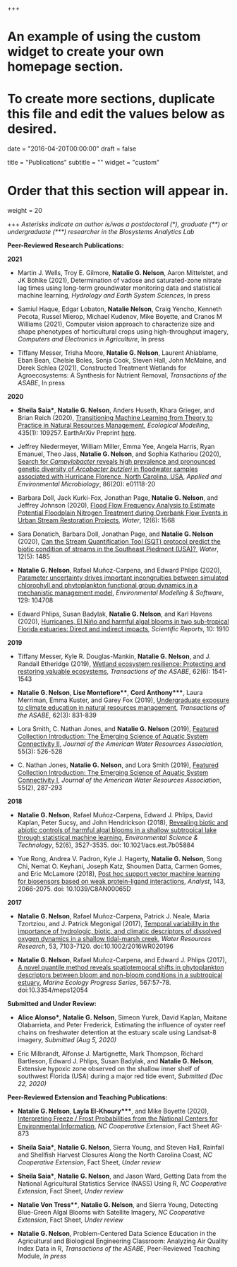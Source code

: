 +++
# An example of using the custom widget to create your own homepage section.
# To create more sections, duplicate this file and edit the values below as desired.

date = "2016-04-20T00:00:00"
draft = false

title = "Publications"
subtitle = ""
widget = "custom"

# Order that this section will appear in.
weight = 20

+++
*Asterisks indicate an author is/was a postdoctoral (&#42;), graduate (&#42;&#42;) or undergraduate (&#42;&#42;&#42;) researcher in the Biosystems Analytics Lab*  

**Peer-Reviewed Research Publications:**  

**2021**

- Martin J. Wells, Troy E. Gilmore, **Natalie G. Nelson**, Aaron Mittelstet, and JK Böhlke (2021), Determination of vadose and saturated-zone nitrate lag times using long-term groundwater monitoring data and statistical machine learning, *Hydrology and Earth System Sciences*, In press

- Samiul Haque, Edgar Lobaton, **Natalie Nelson**, Craig Yencho, Kenneth Pecota, Russel Mierop, Michael Kudenov, Mike Boyette, and Cranos M Williams (2021), Computer vision approach to characterize size and shape phenotypes of  horticultural crops using high-throughput imagery, *Computers and Electronics in Agriculture*, In press  

- Tiffany Messer, Trisha Moore, **Natalie G. Nelson**, Laurent Ahiablame, Eban Bean, Chelsie Boles, Sonja Cook, Steven Hall, John McMaine, and Derek Schlea (2021), Constructed Treatment Wetlands for Agroecosystems: A Synthesis for Nutrient Removal, *Transactions of the ASABE*, In press

**2020**  

- **Sheila Saia&#42;**, **Natalie G. Nelson**, Anders Huseth, Khara Grieger, and Brian Reich (2020), [Transitioning Machine Learning from Theory to Practice in Natural Resources Management](https://doi.org/10.1016/j.ecolmodel.2020.109257), *Ecological Modelling*, 435(1): 109257. EarthArXiv Preprint [here](https://doi.org/10.31223/X5D01H).   

- Jeffrey Niedermeyer, William Miller, Emma Yee, Angela Harris, Ryan Emanuel, Theo Jass, **Natalie G. Nelson**, and Sophia Kathariou (2020), [Search for *Campylobacter* reveals high prevalence and pronounced genetic diversity of *Arcobacter butzleri* in floodwater samples associated with Hurricane Florence, North Carolina, USA](https://doi.org/10.1128/AEM.01118-20), *Applied and Environmental Microbiology*, 86(20): e01118-20

- Barbara Doll, Jack Kurki-Fox, Jonathan Page, **Natalie G. Nelson**, and Jeffrey Johnson (2020), [Flood Flow Frequency Analysis to Estimate Potential Floodplain Nitrogen Treatment during Overbank Flow Events in Urban Stream Restoration Projects](https://www.mdpi.com/2073-4441/12/6/1568), *Water*, 12(6): 1568  

- Sara Donatich, Barbara Doll, Jonathan Page, and **Natalie G. Nelson** (2020), [Can the Stream Quantification Tool (SQT) protocol predict the biotic condition
of streams in the Southeast Piedmont (USA)?](https://doi.org/10.3390/w12051485), *Water*, 12(5): 1485  

- **Natalie G. Nelson**, Rafael Muñoz-Carpena, and Edward Phlips (2020), [Parameter uncertainty drives important incongruities between simulated chlorophyll and phytoplankton functional group dynamics in a mechanistic management model](https://www.sciencedirect.com/science/article/pii/S1364815219310047), *Environmental Modelling & Software*, 129: 104708

- Edward Phlips, Susan Badylak, **Natalie G. Nelson**, and Karl Havens (2020), [Hurricanes, El Niño and harmful algal blooms in two sub-tropical Florida estuaries: Direct and indirect impacts](https://www.nature.com/articles/s41598-020-58771-4), *Scientific Reports*, 10: 1910  

**2019**

- Tiffany Messer, Kyle R. Douglas-Mankin, **Natalie G. Nelson**, and J. Randall Etheridge (2019), [Wetland ecosystem resilience: Protecting and restoring valuable ecosystems](https://elibrary.asabe.org/abstract.asp?aid=50870), *Transactions of the ASABE*, 62(6): 1541-1543  

- **Natalie G. Nelson**, **Lise Montefiore&#42;&#42;**, **Cord Anthony&#42;&#42;&#42;**, Laura Merriman, Emma Kuster, and Garey Fox (2019), [Undergraduate exposure to climate education in natural resources management](https://elibrary.asabe.org/abstract.asp?aid=50209), *Transactions of the ASABE*, 62(3): 831-839

- Lora Smith, C. Nathan Jones, and **Natalie G. Nelson** (2019), [Featured Collection Introduction: The Emerging Science of Aquatic System Connectivity II](https://onlinelibrary.wiley.com/doi/full/10.1111/1752-1688.12760), *Journal of the American Water Resources Association*, 55(3): 526-528

- C. Nathan Jones, **Natalie G. Nelson**, and Lora Smith (2019), [Featured Collection Introduction: The Emerging Science of Aquatic System Connectivity I](https://onlinelibrary.wiley.com/doi/full/10.1111/1752-1688.12739), *Journal of the American Water Resources Association*, 55(2), 287-293 

**2018**

- **Natalie G. Nelson**, Rafael Muñoz-Carpena, Edward J. Phlips, David Kaplan, Peter Sucsy, and John Hendrickson (2018), [Revealing biotic and abiotic controls of harmful algal blooms in a shallow subtropical lake through statistical machine learning](https://pubs.acs.org/doi/10.1021/acs.est.7b05884), *Environmental Science & Technology*, 52(6), 3527-3535. doi: 10.1021/acs.est.7b05884

- Yue Rong, Andrea V. Padron, Kyle J. Hagerty, **Natalie G. Nelson**, Song Chi, Nemat O. Keyhani, Joseph Katz, Shoumen Datta, Carmen Gomes, and Eric McLamore (2018), [Post hoc support vector machine learning for biosensors based on weak protein-ligand interactions](http://pubs.rsc.org/en/Content/ArticleLanding/2018/AN/C8AN00065D#!divAbstract), *Analyst*, 143, 2066-2075. doi: 10.1039/C8AN00065D

**2017**

- **Natalie G. Nelson**, Rafael Muñoz-Carpena, Patrick J. Neale, Maria Tzortziou, and J. Patrick Megonigal (2017), [Temporal variability in the importance of hydrologic, biotic, and climatic descriptors of dissolved oxygen dynamics in a shallow tidal-marsh creek](http://onlinelibrary.wiley.com/doi/10.1002/2016WR020196/abstract), *Water Resources Research*, 53, 7103-7120. doi:10.1002/2016WR020196  

- **Natalie G. Nelson**, Rafael Muñoz-Carpena, and Edward J. Phlips (2017), [A novel quantile method reveals spatiotemporal shifts in phytoplankton descriptors between bloom and non-bloom conditions in a subtropical estuary](http://www.int-res.com/abstracts/meps/v567/p57-78/), *Marine Ecology Progress Series*, 567:57-78. doi:10.3354/meps12054  

**Submitted and Under Review:**

- **Alice Alonso&#42;**, **Natalie G. Nelson**, Simeon Yurek, David Kaplan, Maitane Olabarrieta, and Peter Frederick, Estimating the influence of oyster reef chains on freshwater detention at the estuary scale using Landsat-8 imagery, *Submitted (Aug 5, 2020)*  

- Eric Milbrandt, Alfonse J. Martignette, Mark Thompson, Richard Bartleson, Edward J. Phlips, Susan Badylak, and **Natalie G. Nelson**, Extensive hypoxic zone observed on the shallow inner shelf of southwest Florida (USA) during a major red tide event, *Submitted (Dec 22, 2020)*

**Peer-Reviewed Extension and Teaching Publications:**  

- **Natalie G. Nelson**, **Layla El-Khoury&#42;&#42;&#42;**, and Mike Boyette (2020), [Interpreting Freeze / Frost Probabilities from the National Centers for Environmental Information](https://content.ces.ncsu.edu/interpreting-freezefrost-probabilities-from-the-national-centers-for-environmental-information), *NC Cooperative Extension*, Fact Sheet AG-873  

- **Sheila Saia&#42;**, **Natalie G. Nelson**, Sierra Young, and Steven Hall, Rainfall and Shellfish Harvest Closures Along the North Carolina Coast, *NC Cooperative Extension*, Fact Sheet, *Under review*  

- **Sheila Saia&#42;**, **Natalie G. Nelson**, and Jason Ward, Getting Data from the National Agricultural Statistics Service (NASS) Using R, *NC Cooperative Extension*, Fact Sheet, *Under review*  

- **Natalie Von Tress&#42;&#42;**, **Natalie G. Nelson**, and Sierra Young, Detecting Blue-Green Algal Blooms with Satellite Imagery, *NC Cooperative Extension*, Fact Sheet, *Under review*  

- **Natalie G. Nelson**, Problem-Centered Data Science Education in the Agricultural and Biological Engineering Classroom: Analyzing Air Quality Index Data in R, *Transactions of the ASABE*, Peer-Reviewed Teaching Module, *In press*  
